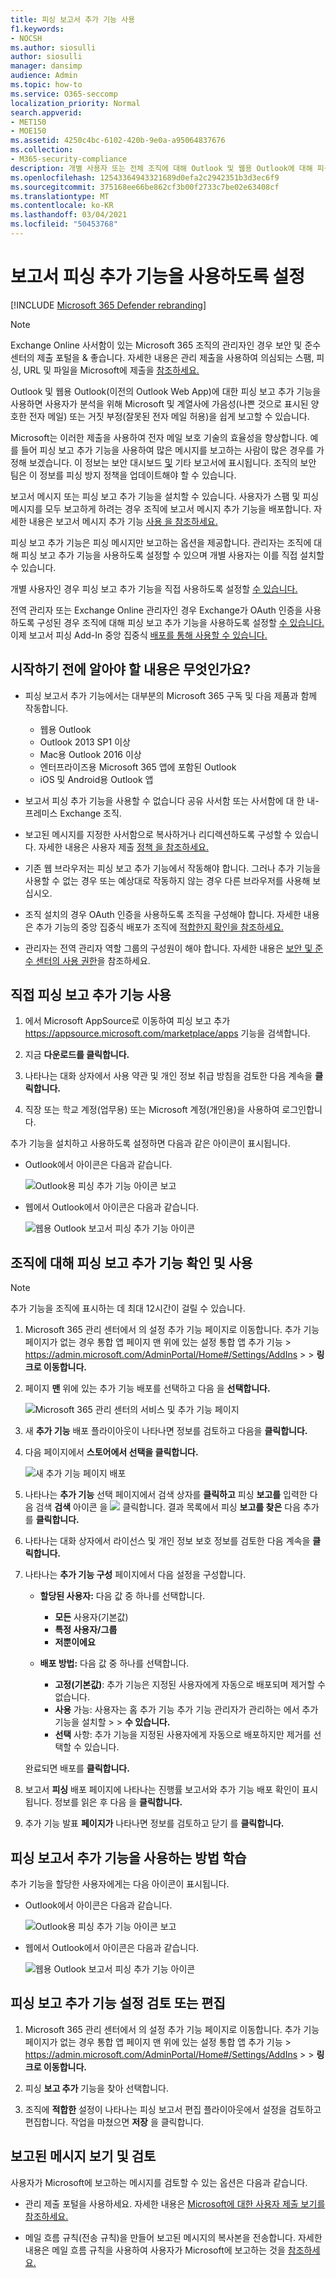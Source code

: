 ```yaml
---
title: 피싱 보고서 추가 기능 사용
f1.keywords:
- NOCSH
ms.author: siosulli
author: siosulli
manager: dansimp
audience: Admin
ms.topic: how-to
ms.service: O365-seccomp
localization_priority: Normal
search.appverid:
- MET150
- MOE150
ms.assetid: 4250c4bc-6102-420b-9e0a-a95064837676
ms.collection:
- M365-security-compliance
description: 개별 사용자 또는 전체 조직에 대해 Outlook 및 웹용 Outlook에 대해 피싱 보고 추가 기능을 사용하도록 설정하는 방법을 학습합니다.
ms.openlocfilehash: 12543364943321689d0efa2c2942351b3d3ec6f9
ms.sourcegitcommit: 375168ee66be862cf3b00f2733c7be02e63408cf
ms.translationtype: MT
ms.contentlocale: ko-KR
ms.lasthandoff: 03/04/2021
ms.locfileid: "50453768"
---
```

# <a name="enable-the-report-phishing-add-in"></a>보고서 피싱 추가 기능을 사용하도록 설정

[!INCLUDE [Microsoft 365 Defender rebranding](../includes/microsoft-defender-for-office.md)]


> [!NOTE]
> Exchange Online 사서함이 있는 Microsoft 365 조직의 관리자인 경우 보안 및 준수 센터의 제출 포털을 & 좋습니다. 자세한 내용은 관리 제출을 사용하여 의심되는 스팸, 피싱, URL 및 파일을 Microsoft에 제출을 [참조하세요.](admin-submission.md)

Outlook 및 웹용 Outlook(이전의 Outlook Web App)에 대한 피싱 보고 추가 기능을 사용하면 사용자가 분석을 위해 Microsoft 및 계열사에 가음성(나쁜 것으로 표시된 양호한 전자 메일) 또는 거짓 부정(잘못된 전자 메일 허용)을 쉽게 보고할 수 있습니다.

Microsoft는 이러한 제출을 사용하여 전자 메일 보호 기술의 효율성을 향상합니다. 예를 들어 피싱 보고 추가 기능을 사용하여 많은 메시지를 보고하는 사람이 많은 경우를 가정해 보겠습니다. 이 정보는 보안 대시보드 [및](security-dashboard.md) 기타 보고서에 표시됩니다. 조직의 보안 팀은 이 정보를 피싱 방지 정책을 업데이트해야 할 수 있습니다.

보고서 메시지 또는 피싱 보고 추가 기능을 설치할 수 있습니다. 사용자가 스팸 및 피싱 메시지를 모두 보고하게 하려는 경우 조직에 보고서 메시지 추가 기능을 배포합니다. 자세한 내용은 보고서 메시지 추가 기능 [사용 을 참조하세요.](enable-the-report-message-add-in.md)

피싱 보고 추가 기능은 피싱 메시지만 보고하는 옵션을 제공합니다. 관리자는 조직에 대해 피싱 보고 추가 기능을 사용하도록 설정할 수 있으며 개별 사용자는 이를 직접 설치할 수 있습니다.

개별 사용자인 경우 피싱 보고 추가 기능을 직접 사용하도록 설정할 [수 있습니다.](#get-the-report-phishing-add-in-for-yourself)

전역 관리자 또는 Exchange Online 관리자인 경우 Exchange가 OAuth 인증을 사용하도록 구성된 경우 조직에 대해 피싱 보고 추가 기능을 사용하도록 설정할 [수 있습니다.](#get-and-enable-the-report-phishing-add-in-for-your-organization) 이제 보고서 피싱 Add-In 중앙 집중식 [배포를 통해 사용할 수 있습니다.](../../admin/manage/centralized-deployment-of-add-ins.md)

## <a name="what-do-you-need-to-know-before-you-begin"></a>시작하기 전에 알아야 할 내용은 무엇인가요?

- 피싱 보고서 추가 기능에서는 대부분의 Microsoft 365 구독 및 다음 제품과 함께 작동합니다.

  - 웹용 Outlook
  - Outlook 2013 SP1 이상
  - Mac용 Outlook 2016 이상
  - 엔터프라이즈용 Microsoft 365 앱에 포함된 Outlook
  - iOS 및 Android용 Outlook 앱

- 보고서 피싱 추가 기능을 사용할 수 없습니다 공유 사서함 또는 사서함에 대 한 내-프레미스 Exchange 조직.

- 보고된 메시지를 지정한 사서함으로 복사하거나 리디렉션하도록 구성할 수 있습니다. 자세한 내용은 사용자 제출 [정책 을 참조하세요.](user-submission.md)

- 기존 웹 브라우저는 피싱 보고 추가 기능에서 작동해야 합니다. 그러나 추가 기능을 사용할 수 없는 경우 또는 예상대로 작동하지 않는 경우 다른 브라우저를 사용해 보십시오.

- 조직 설치의 경우 OAuth 인증을 사용하도록 조직을 구성해야 합니다. 자세한 내용은 추가 기능의 중앙 집중식 배포가 조직에 [적합한지 확인을 참조하세요.](../../admin/manage/centralized-deployment-of-add-ins.md)

- 관리자는 전역 관리자 역할 그룹의 구성원이 해야 합니다. 자세한 내용은 [보안 및 준수 센터의 사용 권한](permissions-in-the-security-and-compliance-center.md)을 참조하세요.

## <a name="get-the-report-phishing-add-in-for-yourself"></a>직접 피싱 보고 추가 기능 사용

1. 에서 Microsoft AppSource로 이동하여 피싱 보고 추가 <https://appsource.microsoft.com/marketplace/apps> 기능을 검색합니다.

2. 지금 **다운로드를 클릭합니다.**

3. 나타나는 대화 상자에서 사용 약관 및 개인 정보 취급 방침을 검토한 다음 계속을 **클릭합니다.**

4. 직장 또는 학교 계정(업무용) 또는 Microsoft 계정(개인용)을 사용하여 로그인합니다.

추가 기능을 설치하고 사용하도록 설정하면 다음과 같은 아이콘이 표시됩니다.

- Outlook에서 아이콘은 다음과 같습니다.

  ![Outlook용 피싱 추가 기능 아이콘 보고](../../media/Outlook-ReportPhishing.png)

- 웹에서 Outlook에서 아이콘은 다음과 같습니다.

  ![웹용 Outlook 보고서 피싱 추가 기능 아이콘](../../media/OWA-ReportPhishing.png)

## <a name="get-and-enable-the-report-phishing-add-in-for-your-organization"></a>조직에 대해 피싱 보고 추가 기능 확인 및 사용

> [!NOTE]
> 추가 기능을 조직에 표시하는 데 최대 12시간이 걸릴 수 있습니다.

1. Microsoft 365 관리 센터에서 의 설정  추가 기능 페이지로 이동합니다. 추가 기능 페이지가 없는 경우 통합 앱 페이지 맨 위에 있는 설정 통합 앱 추가 기능 \>  <https://admin.microsoft.com/AdminPortal/Home#/Settings/AddIns>   \>  \>  **링크로 이동합니다.**

2. 페이지 **맨** 위에 있는 추가 기능 배포를 선택하고 다음 을 **선택합니다.**

   ![Microsoft 365 관리 센터의 서비스 및 추가 기능 페이지](../../media/ServicesAddInsPageNewM365AdminCenter.png)

3. 새 **추가 기능** 배포 플라이아웃이 나타나면 정보를 검토하고 다음을 **클릭합니다.**

4. 다음 페이지에서 **스토어에서 선택을 클릭합니다.**

   ![새 추가 기능 페이지 배포](../../media/NewAddInScreen2.png)

5. 나타나는 **추가 기능** 선택 페이지에서 검색 상자를 **클릭하고** 피싱 **보고를** 입력한 다음 검색 **검색** 아이콘 을 ![ ](../../media/search-icon.png) 클릭합니다. 결과 목록에서 피싱 **보고를 찾은** 다음 추가 를 **클릭합니다.**

6. 나타나는 대화 상자에서 라이선스 및 개인 정보 보호 정보를 검토한 다음 계속을 **클릭합니다.**

7. 나타나는 **추가 기능 구성** 페이지에서 다음 설정을 구성합니다.

   - **할당된 사용자:** 다음 값 중 하나를 선택합니다.

     - **모든** 사용자(기본값)
     - **특정 사용자/그룹**
     - **저뿐이에요**

   - **배포 방법:** 다음 값 중 하나를 선택합니다.

     - **고정(기본값)**: 추가 기능은 지정된 사용자에게 자동으로 배포되며 제거할 수 없습니다.
     - **사용** 가능: 사용자는 홈 추가  기능 추가 기능 관리자가 관리하는 에서 추가 기능을 설치할 \>  \> **수 있습니다.**
     - **선택** 사항: 추가 기능을 지정된 사용자에게 자동으로 배포하지만 제거를 선택할 수 있습니다.

   완료되면 배포를 **클릭합니다.**

8. 보고서 **피싱** 배포 페이지에 나타나는 진행률 보고서와 추가 기능 배포 확인이 표시됩니다. 정보를 읽은 후 다음 을 **클릭합니다.**

9. 추가 기능 발표 **페이지가** 나타나면 정보를 검토하고 닫기 를 **클릭합니다.**

## <a name="learn-how-to-use-the-report-phishing-add-in"></a>피싱 보고서 추가 기능을 사용하는 방법 학습

추가 기능을 할당한 사용자에게는 다음 아이콘이 표시됩니다.

- Outlook에서 아이콘은 다음과 같습니다.

  ![Outlook용 피싱 추가 기능 아이콘 보고](../../media/Outlook-ReportPhishing.png)

- 웹에서 Outlook에서 아이콘은 다음과 같습니다.

  ![웹용 Outlook 보고서 피싱 추가 기능 아이콘](../../media/OWA-ReportPhishing.png)

## <a name="review-or-edit-settings-for-the-report-phishing-add-in"></a>피싱 보고 추가 기능 설정 검토 또는 편집

1. Microsoft 365 관리 센터에서 의 설정  추가 기능 페이지로 이동합니다. 추가 기능 페이지가 없는 경우 통합 앱 페이지 맨 위에 있는 설정 통합 앱 추가 기능 \>  <https://admin.microsoft.com/AdminPortal/Home#/Settings/AddIns>   \>  \>  **링크로 이동합니다.**

2. 피싱 **보고 추가** 기능을 찾아 선택합니다.

3. 조직에 **적합한** 설정이 나타나는 피싱 보고서 편집 플라이아웃에서 설정을 검토하고 편집합니다. 작업을 마쳤으면 **저장** 을 클릭합니다.

## <a name="view-and-review-reported-messages"></a>보고된 메시지 보기 및 검토

사용자가 Microsoft에 보고하는 메시지를 검토할 수 있는 옵션은 다음과 같습니다.

- 관리 제출 포털을 사용하세요. 자세한 내용은 [Microsoft에 대한 사용자 제출 보기를 참조하세요.](admin-submission.md#view-user-submissions-to-microsoft)

- 메일 흐름 규칙(전송 규칙)을 만들어 보고된 메시지의 복사본을 전송합니다. 자세한 내용은 메일 흐름 규칙을 사용하여 사용자가 Microsoft에 보고하는 것을 [참조하세요.](use-mail-flow-rules-to-see-what-your-users-are-reporting-to-microsoft.md)

